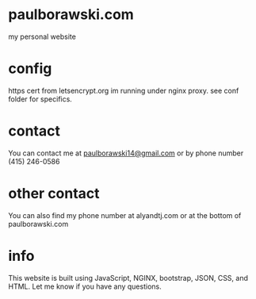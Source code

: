 # paulborawski.com

my personal website

# config
https cert from letsencrypt.org
im running under nginx proxy. see conf folder for specifics.

# contact
You can contact me at paulborawski14@gmail.com or by phone number (415) 246-0586

# other contact
You can also find my phone number at alyandtj.com or at the bottom of paulborawski.com

# info
This website is built using JavaScript, NGINX, bootstrap, JSON, CSS, and HTML.  Let me know if you have any questions.
